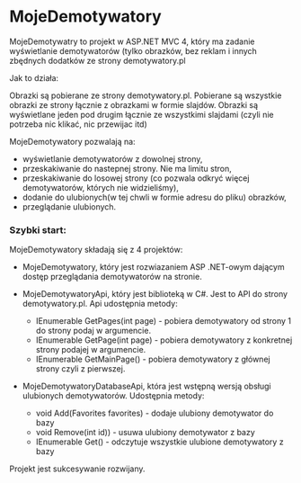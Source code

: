 MojeDemotywatory 
================

MojeDemotywatry to projekt w ASP.NET MVC 4, który ma zadanie wyświetlanie demotywatorów (tylko obrazków, bez reklam i innych zbędnych dodatków ze strony demotywatory.pl 

Jak to działa: 

Obrazki są pobierane ze strony demotywatory.pl. Pobierane są wszystkie obrazki ze strony łącznie z obrazkami w formie slajdów. Obrazki są wyświetlane jeden pod drugim łącznie ze wszystkimi slajdami (czyli nie potrzeba nic klikać, nic przewijac itd)

MojeDemotywatory pozwalają na:

  -  wyświetlanie demotywatorów z dowolnej strony, 
  -  przeskakiwanie do nastepnej strony. Nie ma limitu stron, 
  -  przeskakiwanie do losowej strony (co pozwala odkryć więcej demotywatorów, których nie widzieliśmy),
  -  dodanie do ulubionych(w tej chwli w formie adresu  do pliku) obrazków,
  -  przeglądanie ulubionych.

### Szybki start:

MojeDemotywatory składają się z 4 projektów:

  * MojeDemotywatory, który jest rozwiazaniem ASP .NET-owym dającym dostęp przeglądania demotywatorów na stronie.
  
  * MojeDemotywatoryApi, który jest biblioteką w C#. Jest to API do strony demotywatory.pl. Api udostępnia metody:
    - IEnumerable<Demotywator> GetPages(int page) - pobiera demotywatory od strony 1 do strony podaj w argumencie.
    - IEnumerable<Demotywator> GetPage(int page) - pobiera demotywatory z konkretnej strony podajej w argumencie.
    - IEnumerable<Demotywator> GetMainPage() - pobiera demotywatory z głównej strony czyli z pierwszej.
    
  * MojeDemotywatoryDatabaseApi, która jest wstępną wersją obsługi ulubionych demotywatorów. Udostępnia metody:
    -  void Add(Favorites favorites) - dodaje ulubiony demotywator do bazy
    -  void Remove(int id)) - usuwa ulubiony demotywator z bazy
    -  IEnumerable<string> Get() - odczytuje wszystkie ulubione demotywatory z bazy

Projekt jest sukcesywanie rozwijany.

  

      
